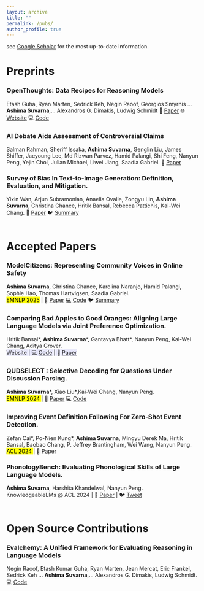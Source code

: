 ```yaml
---
layout: archive
title: ""
permalink: /pubs/
author_profile: true
---
```

see [Google Scholar](https://scholar.google.com/citations?user=Rug0TJEAAAAJ&hl=en) for the most up-to-date information.

Preprints
===

  <div class="preprints">
  <h3>OpenThoughts: Data Recipes for Reasoning Models</h3>
  Etash Guha, Ryan Marten, Sedrick Keh, Negin Raoof, Georgios Smyrnis ... <b>Ashima Suvarna</b>,... Alexandros G. Dimakis, Ludwig Schmidt
  📜 <a href="https://arxiv.org/abs/2506.04178" color="CornflowerBlue">Paper</a>
  🌐 <a href="https://www.open-thoughts.ai/blog/ot3" color="CornflowerBlue"> Website</a> 
  💻 <a href="https://github.com/open-thoughts/open-thoughts" color="CornflowerBlue">Code</a>
  </div>

  <div class="preprints">
  <h3>AI Debate Aids Assessment of Controversial Claims</h3>
  Salman Rahman, Sheriff Issaka, <b>Ashima Suvarna</b>, Genglin Liu, James Shiffer, Jaeyoung Lee, Md Rizwan Parvez, Hamid Palangi, Shi Feng, Nanyun Peng, Yejin Choi, Julian Michael, Liwei Jiang, Saadia Gabriel.
  📜 <a href="https://arxiv.org/abs/2506.02175" color="CornflowerBlue">Paper</a>
<!--   🐦 <a href="https://twitter.com/yixin_wan_/status/1775580933208580139" color="CornflowerBlue">Tweet</a> -->
  </div>

<div class="preprints">
  <h3>Survey of Bias In Text-to-Image Generation: Definition, Evaluation, and Mitigation.</h3>
  Yixin Wan, Arjun Subramonian, Anaelia Ovalle, Zongyu Lin, <b>Ashima Suvarna</b>, Christina Chance, Hritik Bansal, Rebecca Pattichis, Kai-Wei Chang.
  📜 <a href="https://arxiv.org/abs/2404.01030" color="CornflowerBlue">Paper</a>
  🐦 <a href="https://twitter.com/yixin_wan_/status/1775580933208580139" color="CornflowerBlue">Summary</a>
  </div><br>


Accepted Papers
===

<div class="preprints">
  <h3>ModelCitizens: Representing Community Voices in Online Safety</h3>
  <b>Ashima Suvarna</b>, Christina Chance, Karolina Naranjo, Hamid Palangi, Sophie Hao, Thomas Hartvigsen, Saadia Gabriel.</br>
<mark>EMNLP 2025</mark> |
  📜 <a href="https://arxiv.org/abs/2507.05455" color="CornflowerBlue">Paper</a>
  💻 <a href="https://github.com/asuvarna31/modelcitizens" color="CornflowerBlue">Code</a>
  🐦 <a href="https://x.com/suvarna_ashima/status/1959058440502092216" color="CornflowerBlue">Summary</a>
  </div>

<div class="preprints">
  <h3>Comparing Bad Apples to Good Oranges: Aligning Large Language Models via Joint Preference Optimization.</h3>
  Hritik Bansal*, <b>Ashima Suvarna</b>*, Gantavya Bhatt*, Nanyun Peng, Kai-Wei Chang, Aditya Grover.<br />
<mark style="background-color: lavender; color: #333;> ACL 2025 Findings </mark>, DMLR Workshop @ ICML 2024 |
  🌐 <a href="https://dove-alignment.github.io/" color="CornflowerBlue"> Website</a> |
  💻 <a href="https://github.com/Hritikbansal/dove" color="CornflowerBlue">Code</a> |
  📜 <a href="https://arxiv.org/abs/2404.00530" color="CornflowerBlue">Paper</a>
  
</div> 
  
<div class="preprints">
  <h3>QUDSELECT : Selective Decoding for Questions Under Discussion Parsing.</h3>
  <b>Ashima Suvarna</b>*, Xiao Liu*,Kai-Wei Chang, Nanyun Peng.<br />
  <mark> EMNLP 2024 </mark>|
  📜 <a href="https://arxiv.org/abs/2408.01046" color="CornflowerBlue">Paper</a>
  💻 <a href="https://github.com/asuvarna31/qudselect" color="CornflowerBlue">Code</a> 
</div>
  
<div class="preprints">
  <h3>Improving Event Definition Following For Zero-Shot Event Detection.</h3>
  Zefan Cai*, Po-Nien Kung*, <b>Ashima Suvarna</b>, Mingyu Derek Ma, Hritik Bansal, Baobao Chang, P. Jeffrey Brantingham, Wei Wang, Nanyun Peng.<br />
   <mark> ACL 2024 </mark>|
   📜 <a href="https://arxiv.org/pdf/2403.02586" color="CornflowerBlue">Paper</a>
  
</div>  

<div class="preprints">
  <h3>PhonologyBench: Evaluating Phonological Skills of Large Language Models.</h3>
  <b>Ashima Suvarna</b>, Harshita Khandelwal, Nanyun Peng.<br /> 
  KnowledgeableLMs @ ACL 2024 | 📜 <a href="https://arxiv.org/abs/2404.02456" color="CornflowerBlue">Paper</a> | 🐦 <a href="https://x.com/suvarna_ashima/status/1777841777464295779" color="CornflowerBlue">Tweet</a>

</div> <br>

Open Source Contributions
===
<div class="preprints">
  <h3>Evalchemy: A Unified Framework for Evaluating Reasoning in Language Models</h3>
  Negin Raoof, Etash Kumar Guha, Ryan Marten, Jean Mercat, Eric Frankel, Sedrick Keh ... <b>Ashima Suvarna</b>,... Alexandros G. Dimakis, Ludwig Schmidt.<br />
   💻 <a href="https://github.com/mlfoundations/evalchemy" color="CornflowerBlue">Code</a>
  
</div> 

